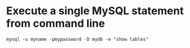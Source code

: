 # Execute a single MySQL statement from command line

```
mysql -u myname -pmypassword -D mydb -e "show tables"
```